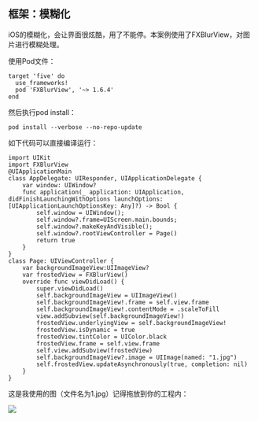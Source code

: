 
## 框架：模糊化

iOS的模糊化，会让界面很炫酷，用了不能停。本案例使用了FXBlurView，对图片进行模糊处理。

使用Pod文件：

    target 'five' do
      use_frameworks!
      pod 'FXBlurView', '~> 1.6.4'
    end
然后执行pod install：

    pod install --verbose --no-repo-update
    
如下代码可以直接编译运行：

    import UIKit
    import FXBlurView
    @UIApplicationMain
    class AppDelegate: UIResponder, UIApplicationDelegate {
        var window: UIWindow?
        func application(_ application: UIApplication, didFinishLaunchingWithOptions launchOptions: [UIApplicationLaunchOptionsKey: Any]?) -> Bool {
            self.window = UIWindow();
            self.window?.frame=UIScreen.main.bounds;
            self.window?.makeKeyAndVisible();
            self.window?.rootViewController = Page()
            return true
        }
    }
    class Page: UIViewController {
        var backgroundImageView:UIImageView?
        var frostedView = FXBlurView()
        override func viewDidLoad() {
            super.viewDidLoad()
            self.backgroundImageView = UIImageView()
            self.backgroundImageView!.frame = self.view.frame
            self.backgroundImageView!.contentMode = .scaleToFill
            view.addSubview(self.backgroundImageView!)
            frostedView.underlyingView = self.backgroundImageView!
            frostedView.isDynamic = true
            frostedView.tintColor = UIColor.black
            frostedView.frame = self.view.frame
            self.view.addSubview(frostedView)
            self.backgroundImageView?.image = UIImage(named: "1.jpg")
            self.frostedView.updateAsynchronously(true, completion: nil)
        }
    }
这是我使用的图（文件名为1.jpg）记得拖放到你的工程内：


![](https://dn-mhke0kuv.qbox.me/a44571963b630dd7ed57.jpg)